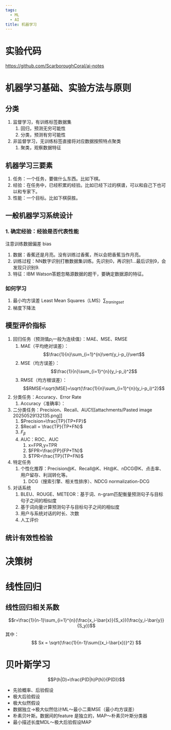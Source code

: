 ```yaml
---
tags:
  - ML
  - AI
title: 机器学习
---
```


# 实验代码

https://github.com/ScarboroughCoral/ai-notes
# 机器学习基础、实验方法与原则

## 分类
1. 监督学习，有训练标签数据集
	1. 回归，预测无穷可能性
	2. 分类，预测有穷可能性
2. 非监督学习，无训练标签直接将对应数据按照特点聚类
	1. 聚类，观察数据特征

## 机器学习三要素

1. 任务：一个任务，要做什么东西。比如下棋。
2. 经验：在任务中，已经积累的经验。比如已经下过的棋谱，可以和自己下也可以和专家下。
3. 性能：一个目标。比如下棋获胜。

## 一般机器学习系统设计

### 1. 确定经验：经验是否代表性能

注意训练数据偏差 bias

1. 数据：香蕉还是月亮。没有训练过香蕉，所以会把香蕉当作月亮。
2. 训练过程：NN数字识别打散数据集训练。先识别0，再识别1...最后识别9，会发现只识别9.
3. 特征：IBM Watson答题忽略源数据的题干，要确定数据源的特征。

### 如何学习

1. 最小均方误差 Least Mean Squares（LMS）$\sum_{traning set}$
2. 梯度下降法


## 模型评价指标

1. 回归任务（预测值$p_i$一般为连续值）：MAE、MSE、RMSE
	1. MAE（平均绝对误差）：$$\frac{1}{n}\sum_{i=1}^{n}\vert{y_i-p_i}\vert$$
	2. MSE（均方误差）：$$\frac{1}{n}\sum_{i=1}^{n}(y_i-p_i)^2$$
	3. RMSE（均方根误差）：$$RMSE=\sqrt{MSE}=\sqrt{\frac{1}{n}\sum_{i=1}^{n}(y_i-p_i)^2}$$
2. 分类任务：Accuracy、Error Rate
	1. Accuracy（准确率）：
3. 二分类任务：Precision、Recall、AUC![[attachments/Pasted image 20250529132135.png]]
	1. $Precision=\frac{TP}{TP+FP}$
	2. $Recall = \frac{TP}{TP+FN}$
	3. $F_\beta$
	4. AUC：ROC、AUC
		1. x=FPR,y=TPR
		2. $FPR=\frac{FP}{FP+TN}$
		3. $TPR=\frac{TP}{TP+FN}$
4. 特定任务
	1. 个性化推荐：Precision@K、Recall@K、Hit@K、nDCG@K、点击率、用户留存、利润转化等。
		1. DCG（搜索引擎、相关性排序）、NDCG normalization-DCG
5. 对话系统
	1. BLEU、ROUGE、METEOR：基于词、n-gram匹配衡量预测句子与目标句子之间的相似度
	2. 基于词向量计算预测句子与目标句子之间的相似度
	3. 用户与系统对话的时长、次数
	4. 人工评价

## 统计有效性检验



# 决策树


# 线性回归


## 线性回归相关系数

$$r=\frac{1}{n-1}\sum_{i=1}^{n}(\frac{x_i-\bar{x}}{S_x})(\frac{y_i-\bar{y}}{S_y})$$
其中：
$$
Sx = \sqrt{\frac{1}{n-1}\sum{(x_i-\bar{x})}^2}
$$


# 贝叶斯学习

$$P(h|D)=\frac{P(D|h)P(h)}{P(D)}$$
- 先验概率、后验假设
- 极大后验假设
- 极大似然假设
- 数据独立->极大似然估计ML～最小二乘MSE（最小均方误差）
- 朴素贝叶斯。数据间的feature 是独立的，MAP～朴素贝叶斯分类器
- 最小描述长度MDL～极大后验假设MAP